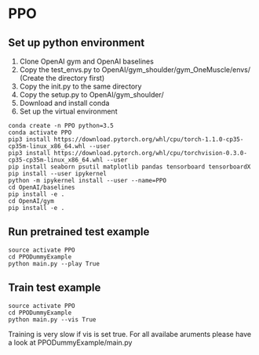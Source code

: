 # PPO

## Set up python environment
1. Clone OpenAI gym and OpenAI baselines
2. Copy the test_envs.py to OpenAI/gym_shoulder/gym_OneMuscle/envs/ (Create the directory first)
3. Copy the init.py to the same directory
4. Copy the setup.py to OpenAI/gym_shoulder/
5. Download and install conda
6. Set up the virtual environment
```console
conda create -n PPO python=3.5
conda activate PPO
pip3 install https://download.pytorch.org/whl/cpu/torch-1.1.0-cp35-cp35m-linux_x86_64.whl --user
pip3 install https://download.pytorch.org/whl/cpu/torchvision-0.3.0-cp35-cp35m-linux_x86_64.whl --user
pip install seaborn psutil matplotlib pandas tensorboard tensorboardX
pip install --user ipykernel
python -m ipykernel install --user --name=PPO
cd OpenAI/baselines
pip install -e .
cd OpenAI/gym
pip install -e .
```
## Run pretrained test example
```console
source activate PPO
cd PPODummyExample
python main.py --play True
```
## Train test example
```console
source activate PPO
cd PPODummyExample
python main.py --vis True
```
Training is very slow if vis is set true.
For all availabe aruments please have a look at PPODummyExample/main.py
